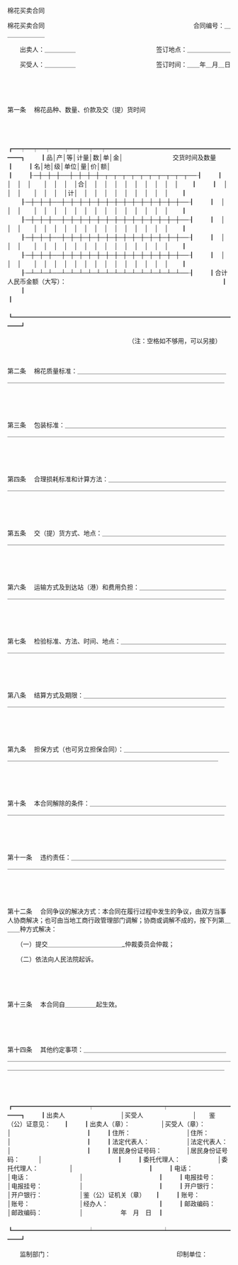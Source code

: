 



棉花买卖合同



 棉花买卖合同　　　　　　　　　　　　　　　　　　　　　　　　合同编号：＿＿＿＿＿＿＿

　　出卖人：＿＿＿＿＿　　　　　　　　　　　　　签订地点：＿＿＿＿＿＿＿

　　买受人：＿＿＿＿＿　　　　　　　　　　　　　签订时间：＿＿年＿月＿日

　　

　　

第一条
　棉花品种、数量、价款及交（提）货时间

　　


　　┏━┯━┯━┯━━┯━┯━┯━┯━━━━━━━━━━━━━━━━━━━━━━┓
　　┃品│产│等│计量│数│单│金│　　　　　　　　交货时间及数量　　　　　　　┃
　　┃名│地│级│单位│量│价│额│　　　　　　　　　　　　　　　　　　　　　　┃
　　┠─┼─┼─┼──┼─┼─┼─┼─┬─┬─┬─┬─┬─┬─┬─┬─┬─┬──┨
　　┃　│　│　│　　│　│　│　│合│　│　│　│　│　│　│　│　│　│　　┃
　　┃　│　│　│　　│　│　│　│计│　│　│　│　│　│　│　│　│　│　　┃
　　┠─┼─┼─┼──┼─┼─┼─┼─┼─┼─┼─┼─┼─┼─┼─┼─┼─┼──┨
　　┃　│　│　│　　│　│　│　│　│　│　│　│　│　│　│　│　│　│　　┃
　　┠─┼─┼─┼──┼─┼─┼─┼─┼─┼─┼─┼─┼─┼─┼─┼─┼─┼──┨
　　┃　│　│　│　　│　│　│　│　│　│　│　│　│　│　│　│　│　│　　┃
　　┠─┼─┼─┼──┼─┼─┼─┼─┼─┼─┼─┼─┼─┼─┼─┼─┼─┼──┨
　　┃　│　│　│　　│　│　│　│　│　│　│　│　│　│　│　│　│　│　　┃
　　┠─┼─┼─┼──┼─┼─┼─┼─┼─┼─┼─┼─┼─┼─┼─┼─┼─┼──┨
　　┃　│　│　│　　│　│　│　│　│　│　│　│　│　│　│　│　│　│　　┃
　　┠─┴─┴─┴──┴─┴─┴─┴─┴─┴─┴─┴─┴─┴─┴─┴─┴─┴──┨
　　┃合计人民币金额（大写）：　　　　　　　　　　　　　　　　　　　　　　　　　┃
　　┃　　　　　　　　　　　　　　　　　　　　　　　　　　　　　　　　　　　　　┃
　　┗━━━━━━━━━━━━━━━━━━━━━━━━━━━━━━━━━━━━━┛
　　


　　　　　　　　　　　　　　　　　　　　（注：空格如不够用，可以另接）

　　

第二条
　棉花质量标准：＿＿＿＿＿＿＿＿＿＿＿＿＿＿＿＿＿＿＿＿＿＿＿＿＿＿＿＿＿＿＿＿＿＿＿＿＿＿＿＿＿＿＿＿＿＿＿＿＿＿＿＿＿＿＿＿＿＿＿

　　

　　

第三条
　包装标准：＿＿＿＿＿＿＿＿＿＿＿＿＿＿＿＿＿＿＿＿＿＿＿＿＿＿＿＿＿＿＿＿＿＿＿＿＿＿＿＿＿＿＿＿＿＿＿＿＿＿＿＿＿＿＿＿＿＿＿＿＿

　　

　　

第四条
　合理损耗标准和计算方法：＿＿＿＿＿＿＿＿＿＿＿＿＿＿＿＿＿＿＿＿＿＿＿＿＿＿＿＿＿＿＿＿＿＿＿＿＿＿＿＿＿＿＿＿＿＿＿＿＿＿＿＿＿＿

　　

　　

第五条
　交（提）货方式、地点：＿＿＿＿＿＿＿＿＿＿＿＿＿＿＿＿＿＿＿＿＿＿＿＿＿＿＿＿＿＿＿＿＿＿＿＿＿＿＿＿＿＿＿＿＿＿＿＿＿＿＿＿＿＿＿

　　

　　

第六条
　运输方式及到达站（港）和费用负担：＿＿＿＿＿＿＿＿＿＿＿＿＿＿＿＿＿＿＿＿＿＿＿＿＿＿＿＿＿＿＿＿＿＿＿＿＿＿＿＿＿＿＿＿＿＿＿＿＿

　　

　　

第七条
　检验标准、方法、时间、地点：＿＿＿＿＿＿＿＿＿＿＿＿＿＿＿＿＿＿＿＿＿＿＿＿＿＿＿＿＿＿＿＿＿＿＿＿＿＿＿＿＿＿＿＿＿＿＿＿＿＿＿＿

　　

　　

第八条
　结算方式及期限：＿＿＿＿＿＿＿＿＿＿＿＿＿＿＿＿＿＿＿＿＿＿＿＿＿＿＿＿＿＿＿＿＿＿＿＿＿＿＿＿＿＿＿＿＿＿＿＿＿＿＿＿＿＿＿＿＿＿

　　

　　

第九条
　担保方式（也可另立担保合同）：＿＿＿＿＿＿＿＿＿＿＿＿＿＿＿＿＿＿＿＿＿＿＿＿＿＿＿＿＿＿＿＿＿＿＿＿＿＿＿＿＿＿＿＿＿＿＿＿＿＿＿

　　

　　

第十条
　本合同解除的条件：＿＿＿＿＿＿＿＿＿＿＿＿＿＿＿＿＿＿＿＿＿＿＿＿＿＿＿＿＿＿＿＿＿＿＿＿＿＿＿＿＿＿＿＿＿＿＿＿＿＿＿＿＿＿＿＿＿

　　

　　

第十一条
　违约责任：＿＿＿＿＿＿＿＿＿＿＿＿＿＿＿＿＿＿＿＿＿＿＿＿＿＿＿＿＿＿＿＿＿＿＿＿＿＿＿＿＿＿＿＿＿＿＿＿＿＿＿＿＿＿＿＿＿＿＿＿

　　

　　

第十二条
　合同争议的解决方式：本合同在履行过程中发生的争议，由双方当事人协商解决；也可由当地工商行政管理部门调解；协商或调解不成的，按下列第＿＿＿种方式解决：

　　（一）提交＿＿＿＿＿＿＿＿＿＿＿＿_仲裁委员会仲裁；

　　（二）依法向人民法院起诉。

　　

　　

第十三条
　本合同自＿＿＿＿＿起生效。

　　

　　

第十四条
　其他约定事项：＿＿＿＿＿＿＿＿＿＿＿＿＿＿＿＿＿＿＿＿＿＿＿＿＿＿＿＿＿＿＿＿＿＿＿＿＿＿＿＿＿＿＿＿＿＿＿＿＿＿＿＿＿＿＿＿＿＿＿＿＿＿＿＿＿＿＿＿＿＿＿＿＿＿＿＿＿＿＿＿＿＿＿＿＿＿＿＿＿＿＿＿＿＿

　　


　　┏━━━━━━━━━━━━┯━━━━━━━━━━━┯━━━━━━━━━━━━┓
　　┃出卖人　　　　　　　　　│买受人　　　　　　　　│　　鉴（公）证意见：　　┃
　　┃出卖人（章）：　　　　　│买受人（章）：　　　　│　　　　　　　　　　　　┃
　　┃住所：　　　　　　　　　│住所：　　　　　　　　│　　　　　　　　　　　　┃
　　┃法定代表人：　　　　　　│法定代表人：　　　　　│　　　　　　　　　　　　┃
　　┃居民身份证号码：　　　　│居民身份证号码：　　　│　　　　　　　　　　　　┃
　　┃委托代理人：　　　　　　│委托代理人：　　　　　│　　　　　　　　　　　　┃
　　┃电话：　　　　　　　　　│电话：　　　　　　　　│　　　　　　　　　　　　┃
　　┃电报挂号：　　　　　　　│电报挂号：　　　　　　│　　　　　　　　　　　　┃
　　┃开户银行：　　　　　　　│开户银行：　　　　　　│鉴（公）证机关（章）　　┃
　　┃账号：　　　　　　　　　│账号：　　　　　　　　│经办人：　　　　　　　　┃
　　┃邮政编码：　　　　　　　│邮政编码：　　　　　　│　　　　　　年　月　日　┃
　　┗━━━━━━━━━━━━┷━━━━━━━━━━━┷━━━━━━━━━━━━┛
　　


　　监制部门：　　　　　　　　　　　　　　　　　　　　 印制单位：